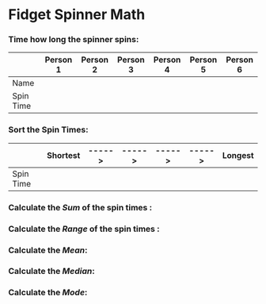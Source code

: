 # Fidget Spinner Math
### Time how long the spinner spins:
 &nbsp; | Person 1 | Person 2 | Person 3 | Person 4 | Person 5 | Person 6 |
-------- | ---- | ----- | -------- | -- | -- | -- |
Name |
Spin Time |

### Sort the Spin Times:
&nbsp; | Shortest  | ----->  | ----->   | ----->   | ----->   | Longest |
-------- | ---- | ----- | -------- | -- | -- | -- |
Spin Time |

### Calculate the _Sum_ of the spin times : 
### Calculate the _Range_ of the spin times : 
###
### Calculate the _Mean_:
### Calculate the _Median_:
### Calculate the _Mode_:

